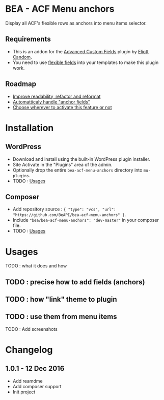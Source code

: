 # BEA - ACF Menu anchors

Display all ACF's flexible rows as anchors into menu items selector.

## Requirements

* This is an addon for the [Advanced Custom Fields](https://www.advancedcustomfields.com/) plugin by [Eliott Candom](https://twitter.com/elliotcondon).
* You need to use [flexible fields](https://www.advancedcustomfields.com/add-ons/flexible-content-field/) into your templates to make this plugin work.

## Roadmap

* [Improve readability, refactor and reformat](https://github.com/BeAPI/bea-acf-menu-anchors/issues/3)
* [Automatticaly handle "anchor fields"](https://github.com/BeAPI/bea-acf-menu-anchors/issues/4)
* [Choose wherever to activate this feature or not](https://github.com/BeAPI/bea-acf-menu-anchors/issues/5)

# Installation

## WordPress

* Download and install using the built-in WordPress plugin installer.
* Site Activate in the "Plugins" area of the admin.
* Optionally drop the entire `bea-acf-menu-anchors` directory into `mu-plugins`.
* TODO : [Usages](https://github.com/BeAPI/bea-acf-menu-anchors#usages)

## Composer

* Add repository source : `{ "type": "vcs", "url": "https://github.com/BeAPI/bea-acf-menu-anchors" }`.
* Include `"bea/bea-acf-menu-anchors": "dev-master"` in your composer file.
* TODO : [Usages](https://github.com/BeAPI/bea-acf-menu-anchors#usages)

# Usages

TODO : what it does and how

## TODO : precise how to add fields (anchors)

## TODO : how "link" theme to plugin

## TODO : use them from menu items
TODO : Add screenshots

# Changelog ##

## 1.0.1 - 12 Dec 2016
* Add reamdme
* Add composer support
* Init project
